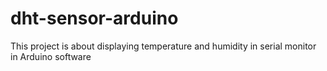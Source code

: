 # dht-sensor-arduino
This project is about displaying temperature and humidity in serial monitor in Arduino software
